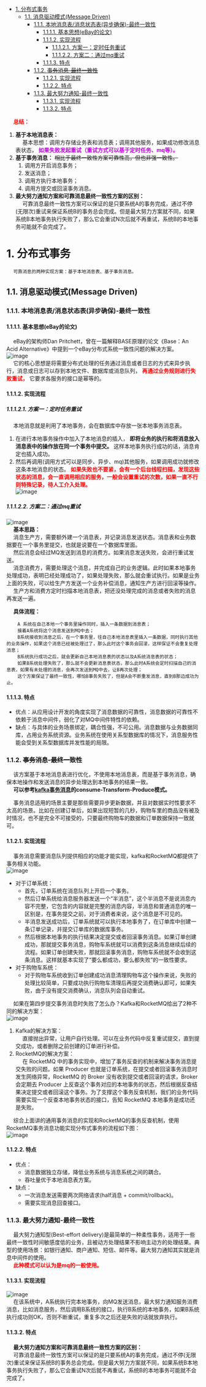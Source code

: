 
<!-- TOC -->

- [1. 分布式事务](#1-分布式事务)
    - [1.1. 消息驱动模式(Message Driven)](#11-消息驱动模式message-driven)
        - [1.1.1. 本地消息表/消息状态表(异步确保)-最终一致性](#111-本地消息表消息状态表异步确保-最终一致性)
            - [1.1.1.1. 基本思想(eBay的论文)](#1111-基本思想ebay的论文)
            - [1.1.1.2. 实现流程](#1112-实现流程)
                - [1.1.1.2.1. 方案一：定时任务重试](#11121-方案一定时任务重试)
                - [1.1.1.2.2. 方案二：通过mq重试](#11122-方案二通过mq重试)
            - [1.1.1.3. 特点](#1113-特点)
        - [1.1.2. ~~事务消息-最终一致性~~](#112-事务消息-最终一致性)
            - [1.1.2.1. 实现流程](#1121-实现流程)
            - [1.1.2.2. 特点](#1122-特点)
        - [1.1.3. 最大努力通知-最终一致性](#113-最大努力通知-最终一致性)
            - [1.1.3.1. 实现流程](#1131-实现流程)
            - [1.1.3.2. 特点](#1132-特点)

<!-- /TOC -->

&emsp; **<font color = "red">总结：</font>**  
1. **基于本地消息表：**  
&emsp; 基本思想：调用方存储业务表和消息表；调用其他服务，如果成功修改消息表状态， **<font color = "clime">如果失败发起重试（重试方式可以基于定时任务、mq等）。</font>**    
2. **基于事务消息：** ~~相比于最终一致性方案可靠性高，但也非强一致性。~~   
    1. 调用方开启消息事务；
    2. 发送消息；
    3. 调用方执行本地事务；  
    4. 调用方提交或回滚事务消息。
3. **最大努力通知方案和可靠消息最终一致性方案的区别：**  
&emsp; 可靠消息最终一致性方案可以保证的是只要系统A的事务完成，通过不停(无限次)重试来保证系统B的事务总会完成。但是最大努力方案就不同，如果系统B本地事务执行失败了，那么它会重试N次后就不再重试，系统B的本地事务可能就不会完成了。  


# 1. 分布式事务
&emsp; `可靠消息的两种实现方案：基于本地消息表、基于事务消息。`  
<!-- 
可靠消息最终一致性
https://cloud.tencent.com/developer/article/1824295
分布式事务 ：可靠消息最终一致性方案
https://cloud.tencent.com/developer/article/1872437
可靠消息分布式事务
https://cloud.tencent.com/developer/article/1824295
https://blog.51cto.com/u_15127576/4044486
-->

## 1.1. 消息驱动模式(Message Driven) 
### 1.1.1. 本地消息表/消息状态表(异步确保)-最终一致性  
#### 1.1.1.1. 基本思想(eBay的论文)
&emsp; eBay的架构师Dan Pritchett，曾在一篇解释BASE原理的论文《Base：An Acid Alternative》中提到一个eBay分布式系统一致性问题的解决方案。  
![image](https://gitee.com/wt1814/pic-host/raw/master/images/microService/problems/problem-46.png)  
&emsp; 它的核心思想是将需要分布式处理的任务通过消息或者日志的方式来异步执行，消息或日志可以存到本地文件、数据库或消息队列， **<font color = "red">再通过业务规则进行失败重试，</font>** 它要求各服务的接口是幂等的。  

#### 1.1.1.2. 实现流程  
##### 1.1.1.2.1. 方案一：定时任务重试
&emsp; 本地消息就是利用了本地事务，会在数据库中存放一张本地事务消息表。  
1. 在进行本地事务操作中加入了本地消息的插入， **即将业务的执行和将消息放入消息表中的操作放在同一个事务中提交。** 这样本地事务执行成功的话，消息肯定也插入成功。  
2. 然后再调用(调用方式可以是同步、异步、mq)其他服务，如果调用成功就修改这条本地消息的状态。 **<font color = "red">如果失败也不要紧，会有一个后台线程扫描，发现这些状态的消息，会一直调用相应的服务，一般会设置重试的次数，如果一直不行则特殊记录，待人工介入处理。</font>**  
![image](https://gitee.com/wt1814/pic-host/raw/master/images/microService/problems/problem-47.png)  

##### 1.1.1.2.2. 方案二：通过mq重试

![image](https://gitee.com/wt1814/pic-host/raw/master/images/microService/problems/problem-6.png)  
&emsp; **基本思路：**  
&emsp; 消息生产方，需要额外建一个消息表，并记录消息发送状态。消息表和业务数据要在一个事务里提交，也就是说要在一个数据库里面。  
&emsp; 然后消息会经过MQ发送到消息的消费方。如果消息发送失败，会进行重试发送。  
&emsp; 消息消费方，需要处理这个消息，并完成自己的业务逻辑。此时如果本地事务处理成功，表明已经处理成功了，如果处理失败，那么就会重试执行。如果是业务上面的失败，可以给生产方发送一个业务补偿消息，通知生产方进行回滚等操作。  
&emsp; 生产方和消费方定时扫描本地消息表，把还没处理完成的消息或者失败的消息再发送一遍。  

&emsp; **具体流程：**  

        A 系统在自己本地一个事务里操作同时，插入一条数据到消息表；  
        接着A系统将这个消息发送到MQ中去；  
        B系统接收到消息之后，在一个事务里，往自己本地消息表里插入一条数据，同时执行其他的业务操作，如果这个消息已经被处理过了，那么此时这个事务会回滚，这样保证不会重复处理消息；  
        B系统执行成功之后，就会更新自己本地消息表的状态以及A系统消息表的状态；  
        如果B系统处理失败了，那么就不会更新消息表状态，那么此时A系统会定时扫描自己的消息表，如果有未处理的消息，会再次发送到MQ中去，让B再次处理；  
        这个方案保证了最终一致性，哪怕B事务失败了，但是A会不断重发消息，直到B那边成功为止。  

#### 1.1.1.3. 特点  

* 优点：从应用设计开发的角度实现了消息数据的可靠性，消息数据的可靠性不依赖于消息中间件，弱化了对MQ中间件特性的依赖。  
* 缺点：与具体的业务场景绑定，耦合性强，不可公用。消息数据与业务数据同库，占用业务系统资源。业务系统在使用关系型数据库的情况下，消息服务性能会受到关系型数据库并发性能的局限。  

### 1.1.2. ~~事务消息-最终一致性~~  
<!-- 
利用事务消息实现分布式事务
https://www.cnblogs.com/chjxbt/p/11412727.html
-->
&emsp; 该方案基于本地消息表进行优化，不使用本地消息表，而是基于事务消息，确保本地操作和发送消息的异步处理达到本地事务的结果一致。    
&emsp; **可以参考[kafka事务消息](/docs/microService/mq/kafka/kafkaTraction.md)的consume-Transform-Produce模式。**  

&emsp; 事务消息适用的场景主要是那些需要异步更新数据，并且对数据实时性要求不太高的场景。比如在创建订单后，如果出现短暂的几秒，购物车里的商品没有被及时情况，也不是完全不可接受的，只要最终购物车的数据和订单数据保持一致就可。  

#### 1.1.2.1. 实现流程  
&emsp; 事务消息需要消息队列提供相应的功能才能实现，kafka和RocketMQ都提供了事务相关功能。  
![image](https://gitee.com/wt1814/pic-host/raw/master/images/microService/problems/problem-48.png)  

* 对于订单系统：  
    * 首先，订单系统在消息队列上开启一个事务。  
    * 然后订单系统给消息服务器发送一个“半消息”，这个半消息不是说消息内容不完整，它包含的内容就是完整的消息内容，半消息和普通消息的唯一区别是，在事务提交之前，对于消费者来说，这个消息是不可见的。  
    * 半消息发送成功后，订单系统就可以执行本地事务了，在订单库中创建一条订单记录，并提交订单库的数据库事务。  
    * 然后根据本地事务的执行结果决定提交或者回滚事务消息。如果订单创建成功，那就提交事务消息，购物车系统就可以消费到这条消息继续后续的流程。如果订单创建失败，那就回滚事务消息，购物车系统就不会收到这条消息。这样就基本实现了“要么都成功，要么都失败”的一致性要求。  
* 对于购物车系统：
    * 对于购物车系统收到订单创建成功消息清理购物车这个操作来说，失败的处理比较简单，只要成功执行购物车清理后再提交消费确认即可，如果失败，由于没有提交消费确认，消息队列会自动重试。


&emsp; 如果在第四步提交事务消息时失败了怎么办？Kafka和RocketMQ给出了2种不同的解决方案：  
![image](https://gitee.com/wt1814/pic-host/raw/master/images/microService/problems/problem-48.png)  
1. Kafka的解决方案：  
&emsp; 直接抛出异常，让用户自行处理。可以在业务代码中反复重试提交，直到提交成功，或者删除之前创建的订单进行补偿。
2. RocketMQ的解决方案：  
&emsp; 在 RocketMQ 中的事务实现中，增加了事务反查的机制来解决事务消息提交失败的问题。如果 Producer 也就是订单系统，在提交或者回滚事务消息时发生网络异常，RocketMQ 的 Broker 没有收到提交或者回滚的请求，Broker 会定期去 Producer 上反查这个事务对应的本地事务的状态，然后根据反查结果决定提交或者回滚这个事务。为了支撑这个事务反查机制，我们的业务代码需要实现一个反查本地事务状态的接口，告知 RocketMQ 本地事务是成功还是失败。  


&emsp; 综合上面讲的通用事务消息的实现和RocketMQ的事务反查机制，使用RocketMQ事务消息功能实现分布式事务的流程如下图：  
![image](https://gitee.com/wt1814/pic-host/raw/master/images/microService/problems/problem-49.png)  

#### 1.1.2.2. 特点  

* 优点：  
    * 消息数据独立存储，降低业务系统与消息系统之间的耦合。
    * 吞吐量优于本地消息表方案。
* 缺点：
    * 一次消息发送需要两次网络请求(half消息 + commit/rollback)。
    * 需要实现消息回查接口。

### 1.1.3. 最大努力通知-最终一致性  
<!-- 
其实我觉得本地消息表也可以算最大努力，事务消息也可以算最大努力。

就本地消息表来说会有后台任务定时去查看未完成的消息，然后去调用对应的服务，当一个消息多次调用都失败的时候可以记录下然后引入人工，或者直接舍弃。这其实算是最大努力了。

事务消息也是一样，当半消息被commit了之后确实就是普通消息了，如果订阅者一直不消费或者消费不了则会一直重试，到最后进入死信队列。其实这也算最大努力。

所以最大努力通知其实只是表明了一种柔性事务的思想：我已经尽力我最大的努力想达成事务的最终一致了。

适用于对时间不敏感的业务，例如短信通知。
-->
&emsp; 最大努力通知型(Best-effort delivery)是最简单的一种柔性事务，适用于一些最终一致性时间敏感度低的业务，且被动方处理结果不影响主动方的处理结果。典型的使用场景：如银行通知、商户通知、短信、邮件等。最大努力通知其实就是消息中间件的使用。  
&emsp; **<font color = "red">此种模式可以认为是mq的一般使用。</font>**

#### 1.1.3.1. 实现流程  
![image](https://gitee.com/wt1814/pic-host/raw/master/images/microService/problems/problem-8.png)  
&emsp; 在该系统中，A系统执行完本地事务，向MQ发送消息，最大努力通知服务消费消息，比如消息服务，然后调用B系统的接口，执行B系统的本地事务，如果B系统执行成功则OK，否则不断重试，重复多次之后还是失败的话就放弃执行。 
 
#### 1.1.3.2. 特点  
&emsp; **最大努力通知方案和可靠消息最终一致性方案的区别：**  
&emsp; 可靠消息最终一致性方案可以保证的是只要系统A的事务完成，通过不停(无限次)重试来保证系统B的事务总会完成。但是最大努力方案就不同，如果系统B本地事务执行失败了，那么它会重试N次后就不再重试，系统B的本地事务可能就不会完成了。  
